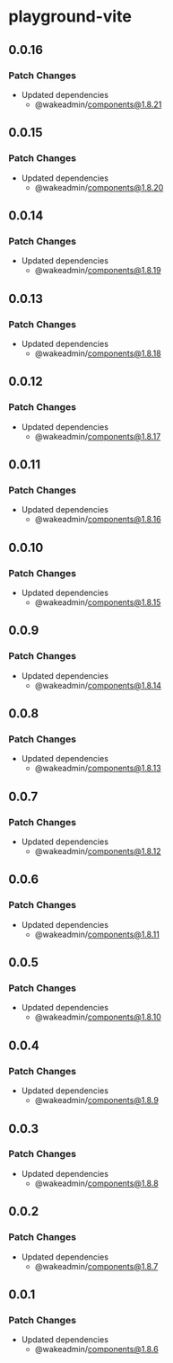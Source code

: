 # playground-vite

## 0.0.16

### Patch Changes

- Updated dependencies
  - @wakeadmin/components@1.8.21

## 0.0.15

### Patch Changes

- Updated dependencies
  - @wakeadmin/components@1.8.20

## 0.0.14

### Patch Changes

- Updated dependencies
  - @wakeadmin/components@1.8.19

## 0.0.13

### Patch Changes

- Updated dependencies
  - @wakeadmin/components@1.8.18

## 0.0.12

### Patch Changes

- Updated dependencies
  - @wakeadmin/components@1.8.17

## 0.0.11

### Patch Changes

- Updated dependencies
  - @wakeadmin/components@1.8.16

## 0.0.10

### Patch Changes

- Updated dependencies
  - @wakeadmin/components@1.8.15

## 0.0.9

### Patch Changes

- Updated dependencies
  - @wakeadmin/components@1.8.14

## 0.0.8

### Patch Changes

- Updated dependencies
  - @wakeadmin/components@1.8.13

## 0.0.7

### Patch Changes

- Updated dependencies
  - @wakeadmin/components@1.8.12

## 0.0.6

### Patch Changes

- Updated dependencies
  - @wakeadmin/components@1.8.11

## 0.0.5

### Patch Changes

- Updated dependencies
  - @wakeadmin/components@1.8.10

## 0.0.4

### Patch Changes

- Updated dependencies
  - @wakeadmin/components@1.8.9

## 0.0.3

### Patch Changes

- Updated dependencies
  - @wakeadmin/components@1.8.8

## 0.0.2

### Patch Changes

- Updated dependencies
  - @wakeadmin/components@1.8.7

## 0.0.1

### Patch Changes

- Updated dependencies
  - @wakeadmin/components@1.8.6
